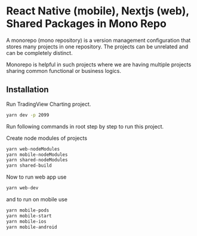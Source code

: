 # React Native (mobile), Nextjs (web), Shared Packages in Mono Repo

A monorepo (mono repository) is a version management configuration that stores many projects in one repository. The projects can be unrelated and can be completely distinct.

Monorepo is helpful in such projects where we are having multiple projects sharing common functional or business logics.

## Installation

Run TradingView Charting project.

```bash
yarn dev -p 2099
```

Run following commands in root step by step to run this project.

Create node modules of projects

```bash
yarn web-nodeModules
yarn mobile-nodeModules
yarn shared-nodeModules
yarn shared-build
```

Now to run web app use

```bash
yarn web-dev
```

and to run on mobile use

```bash
yarn mobile-pods
yarn mobile-start
yarn mobile-ios
yarn mobile-android
```
